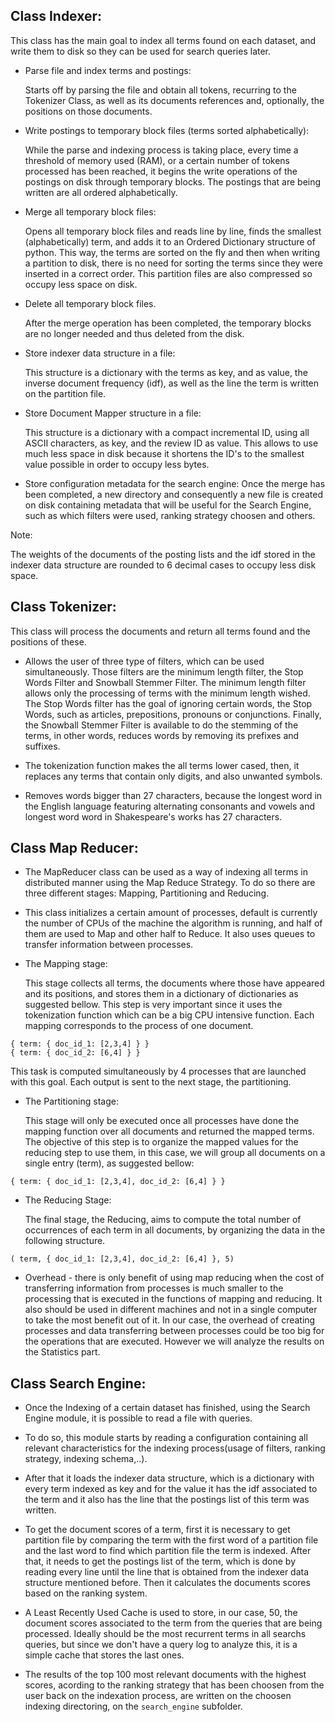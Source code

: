 ## Class Indexer:

This class has the main goal to index all terms found on each dataset, and write them to disk so they can be used for search queries later.

- Parse file and index terms and postings:

    Starts off by parsing the file and obtain all tokens, recurring to the Tokenizer Class, as well as its documents references and, optionally, the positions on those documents.

- Write postings to temporary block files (terms sorted alphabetically):

    While the parse and indexing process is taking place, every time a threshold of memory used (RAM), or a certain number of tokens processed has been reached, it begins the write operations of the postings on disk through temporary blocks. The postings that are being written are all ordered alphabetically.

- Merge all temporary block files:

    Opens all temporary block files and reads line by line, finds the smallest (alphabetically) term, and adds it to an Ordered Dictionary structure of python. This way, the terms are sorted on the fly and then when writing a partition to disk, there is no need for sorting the terms since they were inserted in a correct order. This partition files are also compressed so occupy less space on disk.

- Delete all temporary block files.

    After the merge operation has been completed, the temporary blocks are no longer needed and thus deleted from the disk.

- Store indexer data structure in a file:

    This structure is a dictionary with the terms as key, and as value, the inverse document frequency (idf), as well as the line the term is written on the partition file.

- Store Document Mapper structure in a file:

    This structure is a dictionary with a compact incremental ID, using all ASCII characters, as key, and the review ID as value.
    This allows to use much less space in disk because it shortens the ID's to the smallest value possible in order to occupy less bytes.

- Store configuration metadata for the search engine:
    Once the merge has been completed, a new directory and consequently a new file is created on disk containing metadata that will be useful for the Search Engine, such as which filters were used, ranking strategy choosen and others.
    
Note:

The weights of the documents of the posting lists and the idf stored in the indexer data structure are rounded to 6 decimal cases to occupy less disk space.

## Class Tokenizer:

This class will process the documents and return all terms found and the positions of these.

- Allows the user of three type of filters, which can be used simultaneously. Those filters are the minimum length filter, the Stop Words Filter and Snowball Stemmer Filter. The minimum length filter allows only the processing of terms with the minimum length wished. The Stop Words filter has the goal of ignoring certain words, the Stop Words, such as articles, prepositions, pronouns or conjunctions. Finally, the Snowball Stemmer Filter is available to do the stemming of the terms, in other words, reduces words by removing its prefixes and suffixes.
        
- The tokenization function makes the all terms lower cased, then, it replaces any terms that contain only digits, and also unwanted symbols.

- Removes words bigger than 27 characters, because the longest word in the English language featuring alternating consonants and vowels and longest word word in Shakespeare's works has 27 characters.

## Class Map Reducer:

- The MapReducer class can be used as a way of indexing all terms in distributed manner using the Map Reduce Strategy. To do so there are three different stages: Mapping, Partitioning and Reducing.

- This class initializes a certain amount of processes, default is currently the number of CPUs of the machine the algorithm is running, and half of them are used to Map and other half to Reduce. It also uses queues to transfer information between processes.

- The Mapping stage:

    This stage collects all terms, the documents where those have appeared and its positions, and stores them in a dictionary of dictionaries as suggested bellow. This step is very important since it uses the tokenization function which can be a big CPU intensive function. Each mapping corresponds to the process of one document.

```
{ term: { doc_id_1: [2,3,4] } }
{ term: { doc_id_2: [6,4] } }
```

This task is computed simultaneously by 4 processes that are launched with this goal. Each output is sent to the next stage, the partitioning.

- The Partitioning stage:
    
    This stage will only be executed once all processes have done the mapping function over all documents and returned the mapped terms. The objective of this step is to organize the mapped values for the reducing step to use them, in this case, we will group all documents on a single entry (term), as suggested bellow:

```
{ term: { doc_id_1: [2,3,4], doc_id_2: [6,4] } }
```

- The Reducing Stage:

    The final stage, the Reducing, aims to compute the total number of occurrences of each term in all documents, by  organizing the data in the following structure.

```
( term, { doc_id_1: [2,3,4], doc_id_2: [6,4] }, 5)
```

- Overhead - there is only benefit of using map reducing when the cost of transferring information from processes is much smaller to the processing that is executed in the functions of mapping and reducing. It also should be used in different machines and not in a single computer to take the most benefit out of it. In our case, the overhead of creating processes and data transferring between processes could be too big for the operations that are executed. However we will analyze the results on the Statistics part.


## Class Search Engine:

- Once the Indexing of a certain dataset has finished, using the Search Engine module, it is possible to read a file with queries.

- To do so, this module starts by reading a configuration  containing all relevant characteristics for the indexing process(usage of filters, ranking strategy, indexing schema,..).

- After that it loads the indexer data structure, which is a dictionary with every term indexed as key and for the value it has the idf associated to the term and it also has the line that the postings list of this term was written.

- To get the document scores of a term, first it is necessary to get partition file by comparing the term with the first word of a partition file and the last word to find which partition file the term is indexed. After that, it needs to get the postings list of the term, which is done by reading every line until the line that is obtained from the indexer data structure mentioned before. Then it calculates the documents scores based on the ranking system.

- A Least Recently Used Cache is used to store, in our case, 50, the document scores associated to the term from the queries that are being processed. Ideally should be the most recurrent terms in all searchs queries, but since we don't have a query log to analyze this, it is a simple cache that stores the last ones.

- The results of the top 100 most relevant documents with the highest scores, acording to the ranking strategy that has been choosen from the user back on the indexation process, are written on the choosen indexing directoring, on the `search_engine` subfolder.
